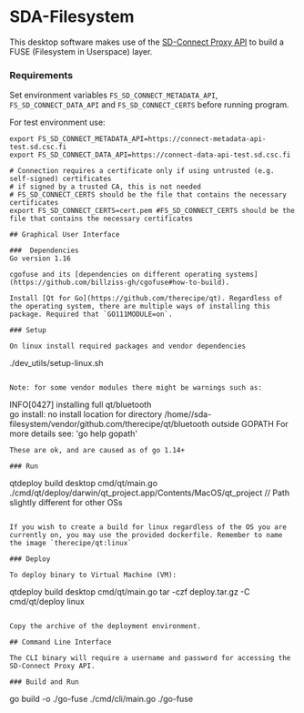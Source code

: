 # SDA-Filesystem

This desktop software makes use of the [SD-Connect Proxy API](docs/API.md) to build a FUSE (Filesystem in Userspace) layer.


### Requirements

Set environment variables `FS_SD_CONNECT_METADATA_API`, `FS_SD_CONNECT_DATA_API` and `FS_SD_CONNECT_CERTS` before running program.

For test environment use:

```
export FS_SD_CONNECT_METADATA_API=https://connect-metadata-api-test.sd.csc.fi
export FS_SD_CONNECT_DATA_API=https://connect-data-api-test.sd.csc.fi

# Connection requires a certificate only if using untrusted (e.g. self-signed) certificates
# if signed by a trusted CA, this is not needed
# FS_SD_CONNECT_CERTS should be the file that contains the necessary certificates
export FS_SD_CONNECT_CERTS=cert.pem	#FS_SD_CONNECT_CERTS should be the file that contains the necessary certificates

## Graphical User Interface

###  Dependencies
Go version 1.16

cgofuse and its [dependencies on different operating systems](https://github.com/billziss-gh/cgofuse#how-to-build).

Install [Qt for Go](https://github.com/therecipe/qt). Regardless of the operating system, there are multiple ways of installing this package. Required that `GO111MODULE=on`.

### Setup

On linux install required packages and vendor dependencies
```
./dev_utils/setup-linux.sh
```

Note: for some vendor modules there might be warnings such as:
```
INFO[0427] installing full qt/bluetooth                 
go install: no install location for directory /home/<user>/sda-filesystem/vendor/github.com/therecipe/qt/bluetooth outside GOPATH
	For more details see: 'go help gopath'
```
These are ok, and are caused as of go 1.14+ 

### Run

```
qtdeploy build desktop cmd/qt/main.go
./cmd/qt/deploy/darwin/qt_project.app/Contents/MacOS/qt_project  // Path slightly different for other OSs
```

If you wish to create a build for linux regardless of the OS you are currently on, you may use the provided dockerfile. Remember to name the image `therecipe/qt:linux`

### Deploy

To deploy binary to Virtual Machine (VM):
```
qtdeploy build desktop cmd/qt/main.go
tar -czf deploy.tar.gz -C cmd/qt/deploy linux
```

Copy the archive of the deployment environment.

## Command Line Interface

The CLI binary will require a username and password for accessing the SD-Connect Proxy API.

### Build and Run
```
go build -o ./go-fuse ./cmd/cli/main.go
./go-fuse
```
